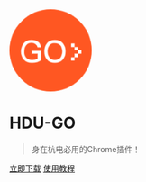 <img src="data:image/png;base64,iVBORw0KGgoAAAANSUhEUgAAAIAAAACACAMAAAD04JH5AAAA3lBMVEUAAAD/%0AVyL/VyL/ViL/VyL/VyH/VyL/VyP/VyH/VyP/VyL/VyL/VyL/WCH/VyL/VyL/%0AVyL/VyL/VyP/WCL/ViL/VyL/ViH/VyP/VyH/VSP/VyT/VRz/VSL/ZjP/VyL/%0AVyL/////gVn/1cj/q5D/j2z/eU7/3dL/zLv/oYP/fVP/aDj/YjH/0MH/bD7/%0A49r/s5r/lHL/b0L/9/X/7un/9PD/x7X/nX7/hmD/c0f/xLH/wKz/t6D/m3v/%0AXCn/Wib/vKf/iWT/Xyz/+vj/6OH/2c3/por/jGf/qI3/18r/uaPfhRTRAAAA%0AH3RSTlMA3H5Iv5L3x2JQ8enSuLWLO/rlya6sgl5VMyMSBwWcnV/dQQAABQVJ%0AREFUeNq81F1ywjAMBOC149hx/oEwkEDY+9+y751SjGL5u4A02h1B5DE30xh6%0Ac25Pp/Zs+jBOzfxAEc/Zuo5/6pydn1BV2dHzX360FZRUtWESU1fK08vvcB/4%0AteGOXG6OIu6GHJoLxS4NjlqvPOS64ojdeh7k7Q6xGJhBiBCyzMRCYluYzbIJ%0Azm+YkYkK51eN4cXsXvjCQAUDkvVU0SNRSyUtknRU0yGBoyKHj2qqqvHBRGWT%0A6P8U+0iRBUS8tRkWYDa8s7CIJaEAuqykAPo12AOLCbsgAO0QVs+C/Irffoix%0A152EgSAKwG1IlKjxGtFEk7O03EuBVm6KVvEC8f1fyOwUXNsd6tbE9vvH0rAn%0AO0Mz2UsU6tJKqaJgVSvpAgW7sBKuULirAoYA89HgGiW4/rcpOP+UXEEpKgWM%0AYYbjmY1S2GVWgFTKrYCqgY2S2KVWQNWghtLUfn8Ne36zG3jI9NSbd5u+hz++%0Ajm/3sEPQ6YtY+P78uARrtngTG5ORj3z2bjNa4MkVCW9uBM1jSyQsgvxNUANr%0A1RJprRWSGvozYzd3E/At0BCcjsEzi7xNcJi1f2sxbcymw7ZKwOx/5zjOYCy2%0A7vPdWNyA0Q2F1K9/L0w2e6kaz+8EGc5BvNG9iK0BxZHq2OXGOoUucoTkMmfy%0Aia12fER1KPV47bUJhVZ2Bzhlx+Gh2j+dIAwQc4XU7iFhEq+aB6hyVyLBK1vK%0A6c9Y0UB+GHh89hfjACfWMTRr+u0eUpYh9QXISEgjaPp0BMYBjq19aAZxv2ue%0AqQYgbRVGUclmqSYkYOwzt6JdancPGl/9TDRmDoB4Y6Z/qKkdMI6YYeBDPv2A%0ATE0KCc6EzsY0gG2dI+09VQFOR+3CfhWaBjjXL4Yjrm3YZh+CEwhpaRjgwDpD%0ASk9Ic2R6yDgl+rP4hgHOvpgzo92EYRiKlm0PCKaC9gPu2qa06VpAQEGMjo4B%0AY///Q5M8aZawSdOncJ8QhHBInRvH5gAbBMiB/O1K/5sgBlGYHyhgesWJGcBA%0A3ATB9RdJCBAaHtMRP7MEGPAgVO0A5hVIuqzAC9+GhQ0AxkAFohYYA5YAPW5E%0AuQ3AO7kN0wF3gSXAs2DFOE5JQUgAETk++x3JB8iQmRX7spXtgIsA/l5+3baI%0A0NaIfG8kHycTM0BOR44Yg1NbgJHXBzkKMyMAHCllkHZxbAvQl1IyzO22ZoBU%0AMGzKlBKwBRhLSemZ/QkOoJfycZQdKIIohEOUnJR6wxuPsVQmAPiR8kao0aES%0A65xwSBcTnn8uzyYAXQoE8wstnhXAk1imR5/BIMuAVOD+osma4OruADpa4Ft7%0AYACmsv0YQEwtUZcom+d1kcXpipyQwg0Vpkp/5Jt4uwxQZWEPMObXc5pd1tu8%0AZUyogQOYrueeD/YEi6ptzOoT7OWbejVqzyYvT7plzKSBLnowF6lUlASkZLur%0AzWPK6Rq66bG1TKfX8e50qmaNqg1jZtV3Oms20FW9eylUOi/VOi9Wuy/XO29Y%0AOG/ZuG9aOW/buW9cOm/dum9eO2/f/1ZvhzgAwkAQRUm2EoJbRbj/MRGIEU3T%0AVGz+dE4x4n0eMOCEg0csOOPhIRNPuXjMhnM+HjSKVJftRVC1diGsWjsrYPVG%0AtFqwGsHVOmEAr+5QNQCs770SDz5y4TMfPnQySL342I3P/QyCR4Pk0yB6Nch+%0ADcLnf5Ftln63jKN0T+Q4fs9Yjt/x/P8D/lollw0i+/QAAAAASUVORK5CYII=" width="146px">

# **HDU-GO**

> 身在杭电必用的Chrome插件！

[立即下载](https://gitee.com/HDU-STEA/HDU-GO/releases)
[使用教程](README)
